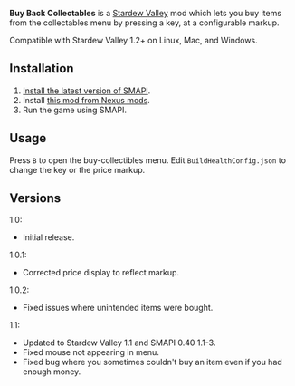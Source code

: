 **Buy Back Collectables** is a [Stardew Valley](http://stardewvalley.net/) mod which lets you buy
items from the collectables menu by pressing a key, at a configurable markup.

Compatible with Stardew Valley 1.2+ on Linux, Mac, and Windows.

## Installation
1. [Install the latest version of SMAPI](https://github.com/Pathoschild/SMAPI/releases).
2. Install [this mod from Nexus mods](http://www.nexusmods.com/stardewvalley/mods/507).
3. Run the game using SMAPI.

## Usage
Press `B` to open the buy-collectibles menu. Edit `BuildHealthConfig.json` to change the key or the
price markup.

## Versions
1.0:
* Initial release.

1.0.1:
* Corrected price display to reflect markup.

1.0.2:
* Fixed issues where unintended items were bought.

1.1:
* Updated to Stardew Valley 1.1 and SMAPI 0.40 1.1-3.
* Fixed mouse not appearing in menu.
* Fixed bug where you sometimes couldn't buy an item even if you had enough money.